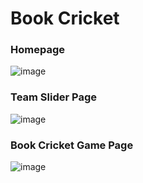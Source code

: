# Book Cricket

### Homepage

![image](https://user-images.githubusercontent.com/107506949/223171315-d43c8754-d9dd-4f8d-816b-2157b91563a8.png)


### Team Slider Page

![image](https://user-images.githubusercontent.com/107506949/223171416-5e92495f-1b1f-43dc-979d-237e89650029.png)


### Book Cricket Game Page

![image](https://user-images.githubusercontent.com/107506949/223171647-b1f6b24a-2e8e-42b0-8115-c12a31687bff.png)


